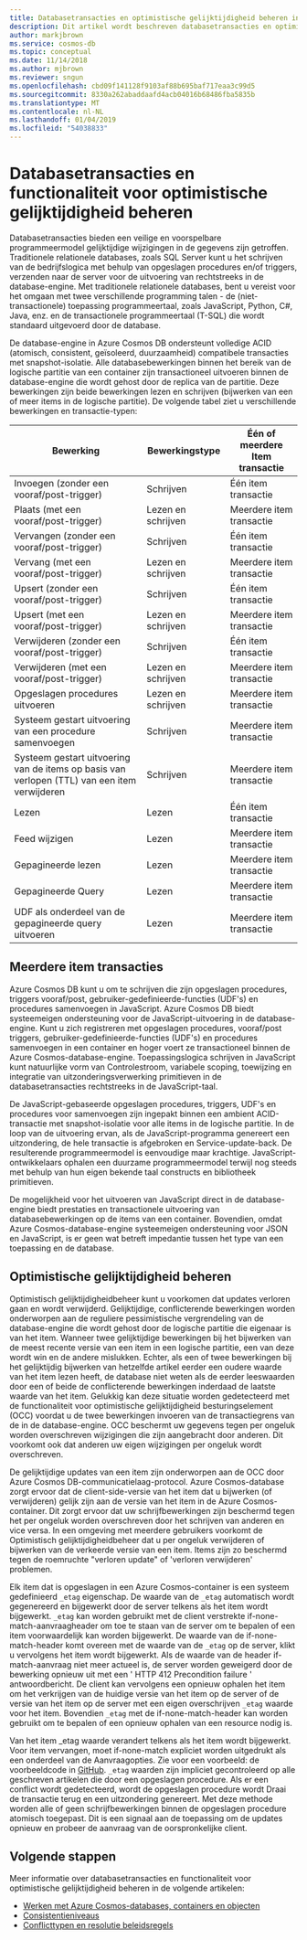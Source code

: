 ```yaml
---
title: Databasetransacties en optimistische gelijktijdigheid beheren in Azure Cosmos DB
description: Dit artikel wordt beschreven databasetransacties en optimistische gelijktijdigheid beheren in Azure Cosmos DB
author: markjbrown
ms.service: cosmos-db
ms.topic: conceptual
ms.date: 11/14/2018
ms.author: mjbrown
ms.reviewer: sngun
ms.openlocfilehash: cbd09f141128f9103af88b695baf717eaa3c99d5
ms.sourcegitcommit: 8330a262abaddaafd4acb04016b68486fba5835b
ms.translationtype: MT
ms.contentlocale: nl-NL
ms.lasthandoff: 01/04/2019
ms.locfileid: "54038833"
---
```

# <a name="database-transactions-and-optimistic-concurrency-control"></a>Databasetransacties en functionaliteit voor optimistische gelijktijdigheid beheren

Databasetransacties bieden een veilige en voorspelbare programmeermodel gelijktijdige wijzigingen in de gegevens zijn getroffen. Traditionele relationele databases, zoals SQL Server kunt u het schrijven van de bedrijfslogica met behulp van opgeslagen procedures en/of triggers, verzenden naar de server voor de uitvoering van rechtstreeks in de database-engine. Met traditionele relationele databases, bent u vereist voor het omgaan met twee verschillende programming talen - de (niet-transactionele) toepassing programmeertaal, zoals JavaScript, Python, C#, Java, enz. en de transactionele programmeertaal (T-SQL) die wordt standaard uitgevoerd door de database.

De database-engine in Azure Cosmos DB ondersteunt volledige ACID (atomisch, consistent, geïsoleerd, duurzaamheid) compatibele transacties met snapshot-isolatie. Alle databasebewerkingen binnen het bereik van de logische partitie van een container zijn transactioneel uitvoeren binnen de database-engine die wordt gehost door de replica van de partitie. Deze bewerkingen zijn beide bewerkingen lezen en schrijven (bijwerken van een of meer items in de logische partitie). De volgende tabel ziet u verschillende bewerkingen en transactie-typen:

| **Bewerking**  | **Bewerkingstype** | **Één of meerdere Item transactie** |
|---------|---------|---------|
| Invoegen (zonder een vooraf/post-trigger) | Schrijven | Één item transactie |
| Plaats (met een vooraf/post-trigger) | Lezen en schrijven | Meerdere item transactie |
| Vervangen (zonder een vooraf/post-trigger) | Schrijven | Één item transactie |
| Vervang (met een vooraf/post-trigger) | Lezen en schrijven | Meerdere item transactie |
| Upsert (zonder een vooraf/post-trigger) | Schrijven | Één item transactie |
| Upsert (met een vooraf/post-trigger) | Lezen en schrijven | Meerdere item transactie |
| Verwijderen (zonder een vooraf/post-trigger) | Schrijven | Één item transactie |
| Verwijderen (met een vooraf/post-trigger) | Lezen en schrijven | Meerdere item transactie |
| Opgeslagen procedures uitvoeren | Lezen en schrijven | Meerdere item transactie |
| Systeem gestart uitvoering van een procedure samenvoegen | Schrijven | Meerdere item transactie |
| Systeem gestart uitvoering van de items op basis van verlopen (TTL) van een item verwijderen | Schrijven | Meerdere item transactie |
| Lezen | Lezen | Één item transactie |
| Feed wijzigen | Lezen | Meerdere item transactie |
| Gepagineerde lezen | Lezen | Meerdere item transactie |
| Gepagineerde Query | Lezen | Meerdere item transactie |
| UDF als onderdeel van de gepagineerde query uitvoeren | Lezen | Meerdere item transactie |

## <a name="multi-item-transactions"></a>Meerdere item transacties

Azure Cosmos DB kunt u om te schrijven die zijn opgeslagen procedures, triggers vooraf/post, gebruiker-gedefinieerde-functies (UDF's) en procedures samenvoegen in JavaScript. Azure Cosmos DB biedt systeemeigen ondersteuning voor de JavaScript-uitvoering in de database-engine. Kunt u zich registreren met opgeslagen procedures, vooraf/post triggers, gebruiker-gedefinieerde-functies (UDF's) en procedures samenvoegen in een container en hoger voert ze transactioneel binnen de Azure Cosmos-database-engine. Toepassingslogica schrijven in JavaScript kunt natuurlijke vorm van Controlestroom, variabele scoping, toewijzing en integratie van uitzonderingsverwerking primitieven in de databasetransacties rechtstreeks in de JavaScript-taal.

De JavaScript-gebaseerde opgeslagen procedures, triggers, UDF's en procedures voor samenvoegen zijn ingepakt binnen een ambient ACID-transactie met snapshot-isolatie voor alle items in de logische partitie. In de loop van de uitvoering ervan, als de JavaScript-programma genereert een uitzondering, de hele transactie is afgebroken en Service-update-back. De resulterende programmeermodel is eenvoudige maar krachtige. JavaScript-ontwikkelaars ophalen een duurzame programmeermodel terwijl nog steeds met behulp van hun eigen bekende taal constructs en bibliotheek primitieven.

De mogelijkheid voor het uitvoeren van JavaScript direct in de database-engine biedt prestaties en transactionele uitvoering van databasebewerkingen op de items van een container. Bovendien, omdat Azure Cosmos-database-engine systeemeigen ondersteuning voor JSON en JavaScript, is er geen wat betreft impedantie tussen het type van een toepassing en de database.

## <a name="optimistic-concurrency-control"></a>Optimistische gelijktijdigheid beheren 

Optimistisch gelijktijdigheidbeheer kunt u voorkomen dat updates verloren gaan en wordt verwijderd. Gelijktijdige, conflicterende bewerkingen worden onderworpen aan de reguliere pessimistische vergrendeling van de database-engine die wordt gehost door de logische partitie die eigenaar is van het item. Wanneer twee gelijktijdige bewerkingen bij het bijwerken van de meest recente versie van een item in een logische partitie, een van deze wordt win en de andere mislukken. Echter, als een of twee bewerkingen bij het gelijktijdig bijwerken van hetzelfde artikel eerder een oudere waarde van het item lezen heeft, de database niet weten als de eerder leeswaarden door een of beide de conflicterende bewerkingen inderdaad de laatste waarde van het item. Gelukkig kan deze situatie worden gedetecteerd met de functionaliteit voor optimistische gelijktijdigheid besturingselement (OCC) voordat u de twee bewerkingen invoeren van de transactiegrens van de in de database-engine. OCC beschermt uw gegevens tegen per ongeluk worden overschreven wijzigingen die zijn aangebracht door anderen. Dit voorkomt ook dat anderen uw eigen wijzigingen per ongeluk wordt overschreven.

De gelijktijdige updates van een item zijn onderworpen aan de OCC door Azure Cosmos DB-communicatielaag-protocol. Azure Cosmos-database zorgt ervoor dat de client-side-versie van het item dat u bijwerken (of verwijderen) gelijk zijn aan de versie van het item in de Azure Cosmos-container. Dit zorgt ervoor dat uw schrijfbewerkingen zijn beschermd tegen het per ongeluk worden overschreven door het schrijven van anderen en vice versa. In een omgeving met meerdere gebruikers voorkomt de Optimistisch gelijktijdigheidbeheer dat u per ongeluk verwijderen of bijwerken van de verkeerde versie van een item. Items zijn zo beschermd tegen de roemruchte "verloren update" of 'verloren verwijderen' problemen.

Elk item dat is opgeslagen in een Azure Cosmos-container is een systeem gedefinieerd `_etag` eigenschap. De waarde van de `_etag` automatisch wordt gegenereerd en bijgewerkt door de server telkens als het item wordt bijgewerkt. `_etag` kan worden gebruikt met de client verstrekte if-none-match-aanvraagheader om toe te staan van de server om te bepalen of een item voorwaardelijk kan worden bijgewerkt. De waarde van de if-none-match-header komt overeen met de waarde van de `_etag` op de server, klikt u vervolgens het item wordt bijgewerkt. Als de waarde van de header if-match-aanvraag niet meer actueel is, de server worden geweigerd door de bewerking opnieuw uit met een ' HTTP 412 Precondition failure ' antwoordbericht. De client kan vervolgens een opnieuw ophalen het item om het verkrijgen van de huidige versie van het item op de server of de versie van het item op de server met een eigen overschrijven `_etag` waarde voor het item. Bovendien `_etag` met de if-none-match-header kan worden gebruikt om te bepalen of een opnieuw ophalen van een resource nodig is. 

Van het item _etag waarde verandert telkens als het item wordt bijgewerkt. Voor item vervangen, moet if-none-match expliciet worden uitgedrukt als een onderdeel van de Aanvraagopties. Zie voor een voorbeeld: de voorbeeldcode in [GitHub](https://github.com/Azure/azure-documentdb-dotnet/blob/master/samples/code-samples/DocumentManagement/Program.cs#L398-L446). `_etag` waarden zijn impliciet gecontroleerd op alle geschreven artikelen die door een opgeslagen procedure. Als er een conflict wordt gedetecteerd, wordt de opgeslagen procedure wordt Draai de transactie terug en een uitzondering genereert. Met deze methode worden alle of geen schrijfbewerkingen binnen de opgeslagen procedure atomisch toegepast. Dit is een signaal aan de toepassing om de updates opnieuw en probeer de aanvraag van de oorspronkelijke client.

## <a name="next-steps"></a>Volgende stappen

Meer informatie over databasetransacties en functionaliteit voor optimistische gelijktijdigheid beheren in de volgende artikelen:

- [Werken met Azure Cosmos-databases, containers en objecten](databases-containers-items.md)
- [Consistentieniveaus](consistency-levels.md)
- [Conflicttypen en resolutie beleidsregels](conflict-resolution-policies.md)
